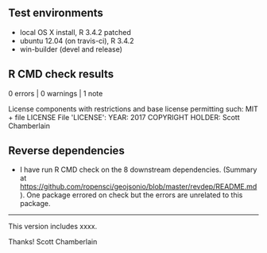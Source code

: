 ## Test environments

* local OS X install, R 3.4.2 patched
* ubuntu 12.04 (on travis-ci), R 3.4.2
* win-builder (devel and release)

## R CMD check results

0 errors | 0 warnings | 1 note

   License components with restrictions and base license permitting such:
     MIT + file LICENSE
   File 'LICENSE':
     YEAR: 2017
     COPYRIGHT HOLDER: Scott Chamberlain

## Reverse dependencies

* I have run R CMD check on the 8 downstream dependencies.
  (Summary at <https://github.com/ropensci/geojsonio/blob/master/revdep/README.md>).
  One package errored on check but the errors are unrelated to this package.

-------

This version includes xxxx.

Thanks!
Scott Chamberlain
